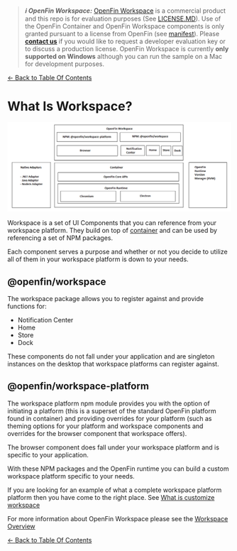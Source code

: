 > **_:information_source: OpenFin Workspace:_** [OpenFin Workspace](https://www.openfin.co/workspace/) is a commercial product and this repo is for evaluation purposes (See [LICENSE.MD](../LICENSE.MD)). Use of the OpenFin Container and OpenFin Workspace components is only granted pursuant to a license from OpenFin (see [manifest](../public/manifest.fin.json)). Please [**contact us**](https://www.openfin.co/workspace/poc/) if you would like to request a developer evaluation key or to discuss a production license.
> OpenFin Workspace is currently **only supported on Windows** although you can run the sample on a Mac for development purposes.

[<- Back to Table Of Contents](../README.md)

# What Is Workspace?

![What is workspace?](./assets/workspace.png)

Workspace is a set of UI Components that you can reference from your workspace platform. They build on top of [container](./what-is-container.md) and can be used by referencing a set of NPM packages.

Each component serves a purpose and whether or not you decide to utilize all of them in your workspace platform is down to your needs.

## @openfin/workspace

The workspace package allows you to register against and provide functions for:

- Notification Center
- Home
- Store
- Dock

These components do not fall under your application and are singleton instances on the desktop that workspace platforms can register against.

## @openfin/workspace-platform

The workspace platform npm module provides you with the option of initiating a platform (this is a superset of the standard OpenFin platform found in container) and providing overrides for your platform (such as theming options for your platform and workspace components and overrides for the browser component that workspace offers).

The browser component does fall under your workspace platform and is specific to your application.

With these NPM packages and the OpenFin runtime you can build a custom workspace platform specific to your needs.

If you are looking for an example of what a complete workspace platform platform then you have come to the right place. See [What is customize workspace](./what-is-customize-workspace.md)

For more information about OpenFin Workspace please see the [Workspace Overview](https://developers.openfin.co/of-docs/docs/overview-of-workspace)

[<- Back to Table Of Contents](../README.md)
